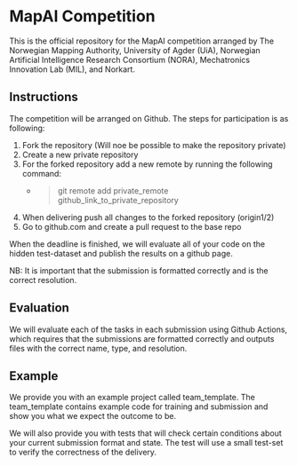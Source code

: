 # MapAI Competition

This is the official repository for the MapAI competition arranged by The Norwegian Mapping Authority, University of Agder (UiA),
Norwegian Artificial Intelligence Research Consortium (NORA), Mechatronics Innovation Lab (MIL), and Norkart.

## Instructions

The competition will be arranged on Github. The steps for participation is as following:

1. Fork the repository (Will noe be possible to make the repository private)
2. Create a new private repository
3. For the forked repository add a new remote by running the following command:
   - > git remote add private_remote github_link_to_private_repository
4. When delivering push all changes to the forked repository (origin1/2)
5. Go to github.com and create a pull request to the base repo

When the deadline is finished, we will evaluate all of your code on the hidden test-dataset and publish the results
on a github page.

NB: It is important that the submission is formatted correctly and is the correct resolution.

## Evaluation

We will evaluate each of the tasks in each submission using Github Actions, which requires that the submissions
are formatted correctly and outputs files with the correct name, type, and resolution.

## Example

We provide you with an example project called team_template. The team_template contains example code for training and submission
and show you what we expect the outcome to be. 

We will also provide you with tests that will check certain conditions about your current
submission format and state. The test will use a small test-set to verify the correctness of the delivery.